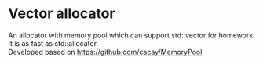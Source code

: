# Vector allocator
An allocator with memory pool which can support std::vector for homework.
<br>It is as fast as std::allocator.
<br>Developed based on https://github.com/cacay/MemoryPool
